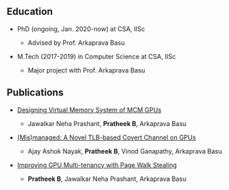 ## Education

- PhD (ongoing, Jan. 2020-now) at CSA, IISc
  - Advised by Prof. Arkaprava Basu

- M.Tech (2017-2019) in Computer Science at CSA, IISc
  - Major project with Prof. Arkaprava Basu

## Publications

- [Designing Virtual Memory System of MCM GPUs](https://www.csa.iisc.ac.in/~arkapravab/papers.html)

  - Jawalkar Neha Prashant, **Pratheek B**, Arkaprava Basu
  
- [(Mis)managed: A Novel TLB-based Covert Channel on GPUs](https://www.csa.iisc.ac.in/~arkapravab/papers/asiaCCS21_GPUTLBChannel.pdf)

  - Ajay Ashok Nayak, **Pratheek B**, Vinod Ganapathy, Arkaprava Basu
  
- [Improving GPU Multi-tenancy with Page Walk Stealing ](https://www.csa.iisc.ac.in/~arkapravab/papers/hpca21_DWS.pdf)

  - **Pratheek B**, Jawalkar Neha Prashant, Arkaprava Basu

